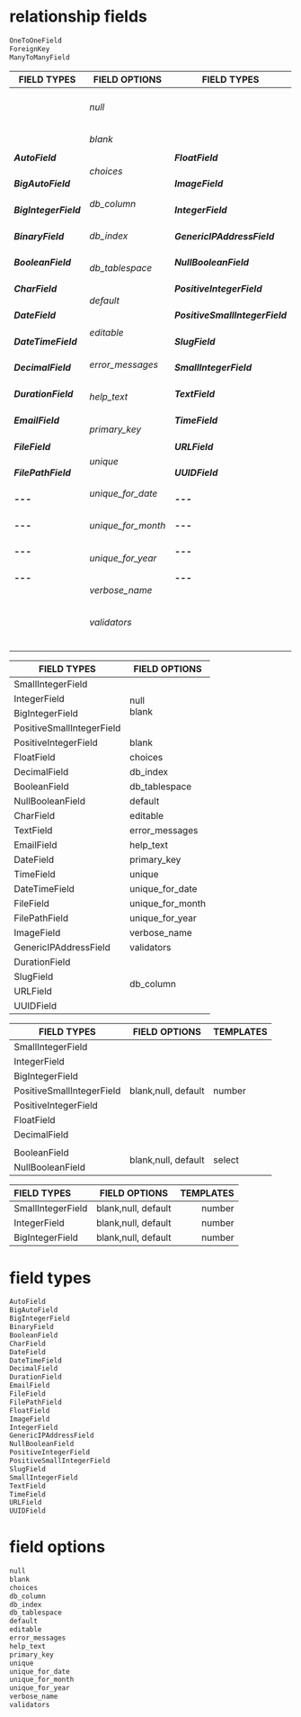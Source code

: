 # relationship fields
```python
OneToOneField
ForeignKey
ManyToManyField
```

<table>
    <thead>
        <tr>
            <th>FIELD TYPES</th>
            <th>FIELD OPTIONS</th>
			<th>FIELD TYPES</th>
        </tr>
    </thead>
    <tbody>
		<tr>
            <td>
		    	<h5>AutoField</h5>
				<h5>BigAutoField</h5>
				<h5>BigIntegerField</h5>
				<h5>BinaryField</h5>
				<h5>BooleanField</h5>
				<h5>CharField</h5>
				<h5>DateField</h5>
				<h5>DateTimeField</h5>
				<h5>DecimalField</h5>
				<h5>DurationField</h5>
				<h5>EmailField</h5>
				<h5>FileField</h5>
				<h5>FilePathField</h5>
				<h5>---</h5>
				<h5>---</h5>
				<h5>---</h5>
		                <h5>---</h5>
			</td>
            <td>
				<h6>null</h6>
				<h6>blank</h6>
				<h6>choices</h6>
				<h6>db_column</h6>
				<h6>db_index</h6>
				<h6>db_tablespace</h6>
				<h6>default</h6>
				<h6>editable</h6>
				<h6>error_messages</h6>
				<h6>help_text</h6>
				<h6>primary_key</h6>
				<h6>unique</h6>
				<h6>unique_for_date</h6>
				<h6>unique_for_month</h6>
				<h6>unique_for_year</h6>
				<h6>verbose_name</h6>
				<h6>validators</h6>
			</td>
			<td>
				<h5>FloatField</h5>
				<h5>ImageField</h5>
				<h5>IntegerField</h5>
				<h5>GenericIPAddressField</h5>
				<h5>NullBooleanField</h5>
				<h5>PositiveIntegerField</h5>
				<h5>PositiveSmallIntegerField</h5>
				<h5>SlugField</h5>
				<h5>SmallIntegerField</h5>
				<h5>TextField</h5>
				<h5>TimeField</h5>
				<h5>URLField</h5>
				<h5>UUIDField</h5>
				<h5>---</h5>
				<h5>---</h5>
				<h5>---</h5>
		                <h5>---</h5>
			</td>
        </tr>
    </tbody>
</table>

<table>
    <thead>
        <tr>
            <th>FIELD TYPES</th>
            <th>FIELD OPTIONS</th>
        </tr>
    </thead>
    <tbody>
		<tr>
            <td>SmallIntegerField</td>
            <td rowspan=4>
		null <br />
		blank
	    </td>
        </tr>
		<tr>
            <td>IntegerField</td>
        </tr>
		<tr>
            <td>BigIntegerField</td>
        </tr>
		<tr>
            <td>PositiveSmallIntegerField</td>
        </tr>
		<tr>
            <td>PositiveIntegerField</td>
            <td>blank</td>
        </tr>
		<tr>
            <td>FloatField</td>
            <td>choices</td>
        </tr>
		<tr>
            <td>DecimalField</td>
            <td>db_index</td>
        </tr>
		<tr>
            <td>BooleanField</td>
            <td>db_tablespace</td>
        </tr>
		<tr>
            <td>NullBooleanField</td>
            <td>default</td>
        </tr>
		<tr>
            <td>CharField</td>
            <td>editable</td>
        </tr>
		<tr>
            <td>TextField</td>
            <td>error_messages</td>
        </tr>
		<tr>
            <td>EmailField</td>
            <td>help_text</td>
        </tr>
		<tr>
            <td>DateField</td>
            <td>primary_key</td>
        </tr>
		<tr>
            <td>TimeField</td>
            <td>unique</td>
        </tr>
		<tr>
            <td>DateTimeField</td>
            <td>unique_for_date</td>
        </tr>
		<tr>
            <td>FileField</td>
            <td>unique_for_month</td>
        </tr>
		<tr>
            <td>FilePathField</td>
            <td>unique_for_year</td>
        </tr>
		<tr>
            <td>ImageField</td>
            <td>verbose_name</td>
        </tr>
		<tr>
            <td>GenericIPAddressField</td>
            <td>validators</td>
        </tr>
		<tr>
            <td>DurationField</td>
            <td rowspan=4>db_column</td>
        </tr>
		<tr>
            <td>SlugField</td>
        </tr>
		<tr>
            <td>URLField</td>
        </tr>
		<tr>
            <td>UUIDField</td>
        </tr>
    </tbody>
</table>

<table>
    <thead>
        <tr>
            <th>FIELD TYPES</th>
            <th>FIELD OPTIONS</th>
            <th>TEMPLATES</th>
        </tr>
    </thead>
    <tbody>
        <tr>
            <td>SmallIntegerField</td>
            <td rowspan=7>blank,null, default</td>
            <td rowspan=7>number</td>
        </tr>
        <tr>
            <td>IntegerField</td>
        </tr>
        <tr>
            <td>BigIntegerField</td>
        </tr>
        <tr>
            <td>PositiveSmallIntegerField</td>
        </tr>
        <tr>
            <td>PositiveIntegerField</td>
        </tr>
        <tr>
            <td>FloatField</td>
        </tr>
        <tr>
            <td>DecimalField</td>
        </tr>
        <tr>
            <td colspan=3></td>
        </tr>
        <tr>
            <td>BooleanField</td>
            <td rowspan=2>blank,null, default</td>
            <td rowspan=2>select</td>
        </tr>
        <tr>
            <td>NullBooleanField</td>
        </tr>
    </tbody>
</table>

| FIELD TYPES | FIELD OPTIONS | TEMPLATES |
| :---         |     :---:      |          ---: |
| SmallIntegerField   | blank,null, default     | number    |
| IntegerField     | blank,null, default       | number      |
| BigIntegerField     | blank,null, default       | number      |

# field types
```python
AutoField
BigAutoField
BigIntegerField
BinaryField
BooleanField
CharField
DateField
DateTimeField
DecimalField
DurationField
EmailField
FileField
FilePathField
FloatField
ImageField
IntegerField
GenericIPAddressField
NullBooleanField
PositiveIntegerField
PositiveSmallIntegerField
SlugField
SmallIntegerField
TextField
TimeField
URLField
UUIDField
```

# field options
```python
null
blank
choices
db_column
db_index
db_tablespace
default
editable
error_messages
help_text
primary_key
unique
unique_for_date
unique_for_month
unique_for_year
verbose_name
validators
```
